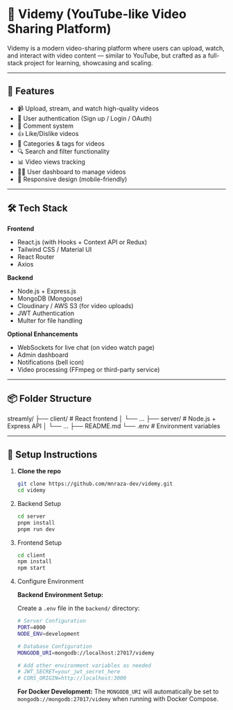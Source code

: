 # 🎥 Videmy (YouTube-like Video Sharing Platform)

Videmy is a modern video-sharing platform where users can upload, watch, and interact with video content — similar to YouTube, but crafted as a full-stack project for learning, showcasing and scaling.

---

## 🚀 Features

- 📹 Upload, stream, and watch high-quality videos
- 👤 User authentication (Sign up / Login / OAuth)
- 💬 Comment system
- 👍 Like/Dislike videos
- 📁 Categories & tags for videos
- 🔍 Search and filter functionality
- 📊 Video views tracking
- 🧑‍💼 User dashboard to manage videos
- 📱 Responsive design (mobile-friendly)

---

## 🛠 Tech Stack

**Frontend**

- React.js (with Hooks + Context API or Redux)
- Tailwind CSS / Material UI
- React Router
- Axios

**Backend**

- Node.js + Express.js
- MongoDB (Mongoose)
- Cloudinary / AWS S3 (for video uploads)
- JWT Authentication
- Multer for file handling

**Optional Enhancements**

- WebSockets for live chat (on video watch page)
- Admin dashboard
- Notifications (bell icon)
- Video processing (FFmpeg or third-party service)

---

## 📦 Folder Structure

streamly/
├── client/ # React frontend
│ └── ...
├── server/ # Node.js + Express API
│ └── ...
├── README.md
└── .env # Environment variables

---

## 🧪 Setup Instructions

1. **Clone the repo**
   ```bash
   git clone https://github.com/mnraza-dev/videmy.git
   cd videmy

   ```
2. Backend Setup

   ```bash
   cd server
   pnpm install
   pnpm run dev

   ```

3. Frontend Setup

   ```bash
   cd client
   npm install
   npm start
   ```

4. Configure Environment
   
   **Backend Environment Setup:**
   
   Create a `.env` file in the `backend/` directory:
   ```bash
   # Server Configuration
   PORT=4000
   NODE_ENV=development
   
   # Database Configuration
   MONGODB_URI=mongodb://localhost:27017/videmy
   
   # Add other environment variables as needed
   # JWT_SECRET=your_jwt_secret_here
   # CORS_ORIGIN=http://localhost:3000
   ```
   
   **For Docker Development:**
   The `MONGODB_URI` will automatically be set to `mongodb://mongodb:27017/videmy` when running with Docker Compose.
